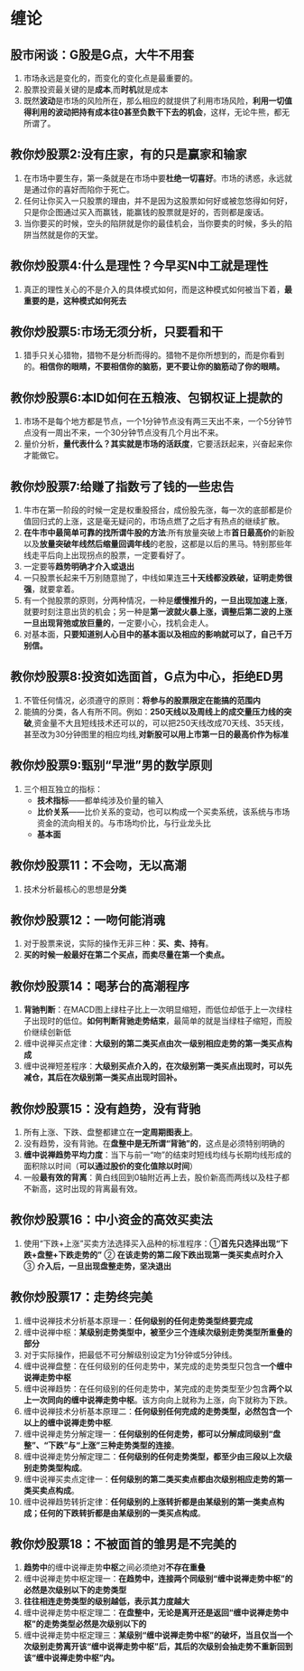 # 缠论

## 股市闲谈：G股是G点，大牛不用套

1. 市场永远是变化的，而变化的变化点是最重要的。
2. 股票投资最关键的是**成本**,而**时机**就是成本
3. 既然**波动**是市场的风险所在，那么相应的就提供了利用市场风险，**利用一切值得利用的波动把持有成本往0甚至负数干下去的机会**，这样，无论牛熊，都无所谓了。

## 教你炒股票2:没有庄家，有的只是赢家和输家

1. 在市场中要生存，第一条就是在市场中要**杜绝一切喜好**。市场的诱惑，永远就是通过你的喜好而陷你于死亡。
2. 任何让你买入一只股票的理由，并不是因为这股票如何好或被忽悠得如何好，只是你企图通过买入而赢钱，能赢钱的股票就是好的，否则都是废话。
3. 当你要买的时候，空头的陷阱就是你的最佳机会，当你要卖的时候，多头的陷阱当然就是你的天堂。

## 教你炒股票4:什么是理性？今早买N中工就是理性

1. 真正的理性关心的不是介入的具体模式如何，而是这种模式如何被当下着，**最重要的是，这种模式如何死去**

## 教你炒股票5:市场无须分析，只要看和干

1. 猎手只关心猎物，猎物不是分析而得的。猎物不是你所想到的，而是你看到的。**相信你的眼睛，不要相信你的脑筋，更不要让你的脑筋动了你的眼睛。**

## 教你炒股票6:本ID如何在五粮液、包钢权证上提款的

1. 市场不是每个地方都是节点，一个1分钟节点没有两三天出不来，一个5分钟节点没有一周出不来，一个30分钟节点没有几个月出不来。
2. 量价分析，**量代表什么？其实就是市场的活跃度**，它要活跃起来，兴奋起来你才能做它。

## 教你炒股票7:给赚了指数亏了钱的一些忠告

1. 牛市在第一阶段的时候一定是权重股搭台，成份股先涨，每一次的底部都是价值回归式的上涨，这是毫无疑问的，市场点燃了之后才有热点的继续扩散。
2. **在牛市中最简单可靠的找所谓牛股的方法**:所有放量突破上市**首日最高价**的新股以及**放量突破年线然后缩量回调年线**的老股，这都是以后的黑马。特别那些年线走平后向上出现拐点的股票，一定要看好了。
3. 一定要等**趋势明确才介入或退出**
4. 一只股票长起来千万别随意抛了，中线如果连**三十天线都没跌破，证明走势很强**，就要拿着。
5. 有一个抛股票的原则，分两种情况，一种是**缓慢推升的，一旦出现加速上涨**，就要时刻注意出货的机会；另一种是**第一波就火暴上涨，调整后第二波的上涨一旦出现背弛或放巨量的**，一定要小心，找机会走人。
6. 对基本面，**只要知道别人心目中的基本面以及相应的影响就可以了，自己千万别信。**

## 教你炒股票8:投资如选面首，G点为中心，拒绝ED男

1. 不管任何情况，必须遵守的原则：**将参与的股票限定在能搞的范围内**
2. 能搞的分类，各人有所不同。例如：**250天线以及周线上的成交量压力线的突破**,资金量不大且短线技术还可以的，可以把250天线改成70天线、35天线，甚至改为30分钟图里的相应均线,**对新股可以用上市第一日的最高价作为标准**

## 教你炒股票9:甄别“早泄”男的数学原则

1. 三个相互独立的指标：
    * **技术指标**——都单纯涉及价量的输入
    * **比价关系**——比价关系的变动，也可以构成一个买卖系统，该系统与市场资金的流向相关的。与市场均价比，与行业龙头比
    * **基本面**

## 教你炒股票11：不会吻，无以高潮

1. 技术分析最核心的思想是**分类**

## 教你炒股票12：一吻何能消魂

1. 对于股票来说，实际的操作无非三种：**买、卖、持有**。
2. **买的时候一般最好在第二个买点，而卖尽量在第一个卖点。**

## 教你炒股票14：喝茅台的高潮程序

1. **背驰判断**：在MACD图上绿柱子比上一次明显缩短，而低位却低于上一次绿柱子出现时的低位。**如何判断背驰走势结束**，最简单的就是当绿柱子缩短，而股价继续创新低
2. 缠中说禅买点定律：**大级别的第二类买点由次一级别相应走势的第一类买点构成**
3. 缠中说禅短差程序：**大级别买点介入的，在次级别第一类买点出现时，可以先减仓，其后在次级别第一类买点出现时回补。**

## 教你炒股票15：没有趋势，没有背驰

1. 所有上涨、下跌、盘整都建立在**一定周期图表上**。
2. 没有趋势，没有背驰。在**盘整中是无所谓“背驰”的**，这点是必须特别明确的
3. **缠中说禅趋势平均力度**：当下与前一“吻”的结束时短线均线与长期均线形成的面积除以时间（**可以通过股价的变化值除以时间**）
4. 一般**最有效的背离**：黄白线回到0轴附近再上去，股价新高而两线以及柱子都不新高，这时出现的背离最有效。

## 教你炒股票16：中小资金的高效买卖法

1. 使用“下跌+上涨”买卖方法选择买入品种的标准程序：①**首先只选择出现“下跌+盘整+下跌走势的”** ② **在该走势的第二段下跌出现第一类买卖点时介入**  ③ **介入后，一旦出现盘整走势，坚决退出**

## 教你炒股票17：走势终完美

1. 缠中说禅技术分析基本原理一：**任何级别的任何走势类型终要完成**
2. 缠中说禅中枢：**某级别走势类型中，被至少三个连续次级别走势类型所重叠的部分**
3. 对于实际操作，把最低不可分解级别设定为1分钟或5分钟线。
4. 缠中说禅盘整：在任何级别的任何走势中，某完成的走势类型只包含**一个缠中说禅走势中枢**
5. 缠中说禅趋势：在任何级别的任何走势中，某完成的走势类型至少包含**两个以上一次同向的缠中说禅走势中枢**。该方向向上就称为上涨，向下就称为下跌。
6. 缠中说禅技术分析基本原理二：**任何级别任何完成的走势类型，必然包含一个以上的缠中说禅走势中枢**.
7. 缠中说禅走势分解定理一：**任何级别的任何走势，都可以分解成同级别“盘整”、“下跌”与“上涨”三种走势类型的连接**。
8. 缠中说禅走势分解定理二：**任何级别的任何走势类型，都至少由三段以上次级别走势类型构成**。
9. 缠中说禅买卖点定律一：**任何级别的第二类买卖点都由次级别相应走势的第一类买卖点构成**。
10. 缠中说禅趋势转折定律：**任何级别的上涨转折都是由某级别的第一类卖点构成；任何的下跌转折都是由某级别的一类买点构成**。

## 教你炒股票18：不被面首的雏男是不完美的

1. **趋势中**的缠中说禅走势**中枢**之间必须绝对**不存在重叠**
2. 缠中说禅走势中枢定理一：**在趋势中，连接两个同级别“缠中说禅走势中枢”的必然是次级别以下的走势类型**
3. **往往相连走势类型的级别越低，表示其力度越大**
4. 缠中说禅走势中枢定理二：**在盘整中，无论是离开还是返回“缠中说禅走势中枢”的走势类型必然是次级别以下的**
5. 缠中说禅走势中枢定理三：**某级别“缠中说禅走势中枢”的破坏，当且仅当一个次级别走势离开该“缠中说禅走势中枢”后，其后的次级别会抽走势不重新回到该“缠中说禅走势中枢”内。**
